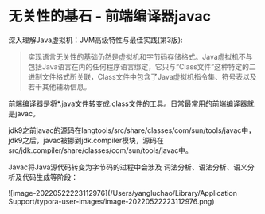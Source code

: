 # 无关性的基石 - 前端编译器javac

深入理解Java虚拟机：JVM高级特性与最佳实践(第3版):

> 实现语言无关性的基础仍然是虚拟机和字节码存储格式。Java虚拟机不与包括Java语言在内的任何程序语言绑定，它只与“Class文件”这种特定的二进制文件格式所关联，Class文件中包含了Java虚拟机指令集、符号表以及若干其他辅助信息。

前端编译器是将*.java文件转变成.class文件的工具。日常最常用的前端编译器就是javac。

jdk9之前javac的源码在langtools/src/share/classes/com/sun/tools/javac中，jdk9之后，javac被挪到jdk.compiler模块，源码在src/jdk.compiler/share/classes/com/sun/tools/javac中。

Javac将Java源代码转变为字节码的过程中会涉及 词法分析、语法分析、语义分析及代码生成等阶段：

![image-20220522223112976](/Users/yangluchao/Library/Application Support/typora-user-images/image-20220522223112976.png)

